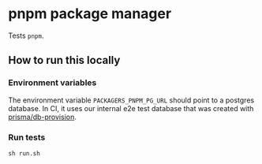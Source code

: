 # pnpm package manager

Tests `pnpm`.

## How to run this locally

### Environment variables

The environment variable `PACKAGERS_PNPM_PG_URL` should point to a postgres
database. In CI, it uses our internal e2e test database that was created with
[prisma/db-provision](https://github.com/prisma/db-provision).

### Run tests

```shell script
sh run.sh
```
